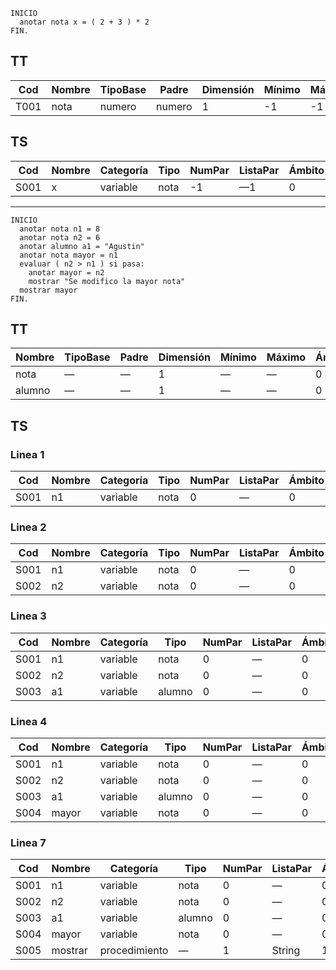 ```
INICIO 
  anotar nota x = ( 2 + 3 ) * 2 
FIN.
```

## TT
| Cod  | Nombre | TipoBase | Padre  | Dimensión | Mínimo | Máximo | Ámbito      |
| ---- | ------ | -------- | ------ | --------- | ------ | ------ | ----------- |
| T001 | nota   | numero   | numero | 1         | -1     | -1     | 0           |

## TS
| Cod  | Nombre | Categoría | Tipo | NumPar | ListaPar | Ámbito |
| ---- | ------ | --------- | ---- | ------ | -------- | ------ |
| S001 | x      | variable  | nota | -1     | —1       | 0      |

------------------------------------------

```
INICIO
  anotar nota n1 = 8
  anotar nota n2 = 6
  anotar alumno a1 = "Agustin"  
  anotar nota mayor = n1
  evaluar ( n2 > n1 ) si pasa:
    anotar mayor = n2
    mostrar "Se modifico la mayor nota"
  mostrar mayor
FIN.
```

## TT
| Nombre | TipoBase | Padre | Dimensión | Mínimo | Máximo | Ámbito      |
| ------ | -------- | ----- | --------- | ------ | ------ | ----------- |
| nota   | —        | —     | 1         | —      | —      | 0           |
| alumno | —        | —     | 1         | —      | —      | 0           |

## TS
### Linea 1
| Cod  | Nombre  | Categoría     | Tipo | NumPar | ListaPar | Ámbito      |
| ---- | ------- | ------------- | ---- | ------ | -------- | ----------- |
| S001 | n1      | variable      | nota | 0      | —        | 0           |

### Linea 2
| Cod  | Nombre  | Categoría     | Tipo | NumPar | ListaPar | Ámbito      |
| ---- | ------- | ------------- | ---- | ------ | -------- | ----------- |
| S001 | n1      | variable      | nota | 0      | —        | 0           |
| S002 | n2      | variable      | nota | 0      | —        | 0           |

### Linea 3
| Cod  | Nombre  | Categoría     | Tipo   | NumPar | ListaPar | Ámbito      |
| ---- | ------- | ------------- | ------ | ------ | -------- | ----------- |
| S001 | n1      | variable      | nota   | 0      | —        | 0           |
| S002 | n2      | variable      | nota   | 0      | —        | 0           |
| S003 | a1      | variable      | alumno | 0      | —        | 0           |

### Linea 4
| Cod  | Nombre  | Categoría     | Tipo   | NumPar | ListaPar | Ámbito      |
| ---- | ------- | ------------- | ------ | ------ | -------- | ----------- |
| S001 | n1      | variable      | nota   | 0      | —        | 0           |
| S002 | n2      | variable      | nota   | 0      | —        | 0           |
| S003 | a1      | variable      | alumno | 0      | —        | 0           |
| S004 | mayor   | variable      | nota   | 0      | —        | 0           |

### Linea 7
| Cod  | Nombre  | Categoría     | Tipo   | NumPar | ListaPar | Ámbito      |
| ---- | ------- | ------------- | ------ | ------ | -------- | ----------- |
| S001 | n1      | variable      | nota   | 0      | —        | 0           |
| S002 | n2      | variable      | nota   | 0      | —        | 0           |
| S003 | a1      | variable      | alumno | 0      | —        | 0           |
| S004 | mayor   | variable      | nota   | 0      | —        | 0           |
| S005 | mostrar | procedimiento | —      | 1      | String   | 1           |



